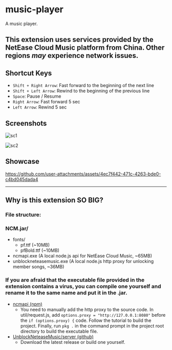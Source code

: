 # music-player
A music player.

## This extension uses services provided by the NetEase Cloud Music platform from China. Other regions *may* experience network issues.

## Shortcut Keys
- `Shift + Right Arrow`: Fast forward to the beginning of the next line
- `Shift + Left Arrow`: Rewind to the beginning of the previous line
- `Space`: Pause / Resume
- `Right Arrow`: Fast forward 5 sec
- `Left Arrow`: Rewind 5 sec

## Screenshots

![sc1](https://github.com/user-attachments/assets/9174fb29-aef4-48e9-a6e6-9285e4a87c12)

![sc2](https://github.com/user-attachments/assets/b6ac8ab4-c7cf-4c8b-ac9a-2f8576147a39)

## Showcase
https://github.com/user-attachments/assets/4ec7f442-471c-4263-bde0-c4bd045dada4
___

## Why is this extension SO BIG?
### File structure:
### NCM.jar/
- fonts/
  - pf.ttf (~10MB)
  - pfBold.ttf (~10MB)
- ncmapi.exe (A local node.js api for NetEase Cloud Music, ~65MB)
- unblockneteasemusic.exe (A local node.js http proxy for unlocking member songs, ~36MB)

### If you are afraid that the executable file provided in the extension contains a virus, you can compile one yourself and rename it to the same name and put it in the .jar.
- [ncmapi (npm)](https://www.npmjs.com/package/NeteaseCloudMusicApi)
  - You need to manually add the http proxy to the source code. In util/request.js, add `options.proxy = "http://127.0.0.1:8080"` before the `if (options.proxy) {` code. Follow the tutorial to build the project. Finally, run `pkg .` in the command prompt in the project root directory to build the executable file.
- [UnblockNeteaseMusic/server (github)](https://github.com/UnblockNeteaseMusic/server)
  - Download the latest release or build one yourself.
